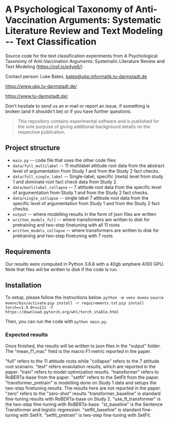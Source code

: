 # A Psychological Taxonomy of Anti-Vaccination Arguments: Systematic Literature Review and Text Modeling -- Text Classification

Source code for the text classification experiments from A Psychological Taxonomy of Anti-Vaccination Arguments: Systematic Literature Review and Text Modeling (https://osf.io/e4yp6/)

Contact person: Luke Bates, bates@ukp.informatik.tu-darmstadt.de

https://www.ukp.tu-darmstadt.de/

https://www.tu-darmstadt.de/


Don't hesitate to send us an e-mail or report an issue, if something is broken (and it shouldn't be) or if you have further questions.

> This repository contains experimental software and is published for the sole purpose of giving additional background details on the respective publication.

## Project structure
* `main.py` -- code file that uses the other code files
* `data/full_multilabel` -- 11 multilabel attitude root data from the abstract level of argumentation from Study 1 and from the Study 2 fact checks.
* `data/full_single_label` -- Single-label, specific (meta) level from study 1 and dominate root fact check data from Study 2.
* `data/mutlilabel_collapse` -- 7 attitude root data from the specific level of argumentation from Study 1 and from the Study 2 fact checks.
* `data/single_collapse` -- single label 7 attitude root data from the specific level of argumentation from Study 1 and from the Study 2 fact checks.
* `output` -- where modelling results in the form of json files are written
* `written_models_full` -- where transformers are written to disk for pretraining and two-step finetuning with all 11 roots
* `written_models_collapse` -- where transformers are written to disk for pretraining and two-step finetuning with 7 roots


## Requirements
Our results were computed in Python 3.6.8 with a 40gb amphere A100 GPU. Note that files will be written to disk if the code is run.


## Installation
To setup, please follow the instructions below.
`python -m venv mvenv`
`source mvenv/bin/activate`
`pip install -r requirements.txt`
`pip install torch==1.9.0+cu111 -f https://download.pytorch.org/whl/torch_stable.html`
 
Then, you can run the code with `python main.py`.

### Expected results
Once finished, the results will be written to json files in the "output"  folder. The "mean_f1_mac" field is the macro F1 metric reported in the paper.

"full" refers to the 11 attitude roots while "collapse" refers to the 7 attitude root scenario.
"test" refers evalutation results, which are reported in the paper. "train" refers to model optimization results.
"transformer" refers to RoBERTa-base from the paper.
"setfit" refers to the SetFit from the paper.
"transformer_pretrain" is modelling done on Study 1 data and setups the two-step finetuning results. The results here are not reported in the paper.
"zero" refers to the "zero-shot" results
"transformer_baseline" is standard fine-tuning results with RoBERTa-base on Study 2.
"use_ft_transformer" is the two-step fine-tuning with RoBERTa-base.
"st_baseline" is the Sentence Transformer and logistic regression.
"setfit_baseline" is standard fine-tuning with SetFit.
"setfit_pretrain" is two-step fine-tuning with SetFit.
